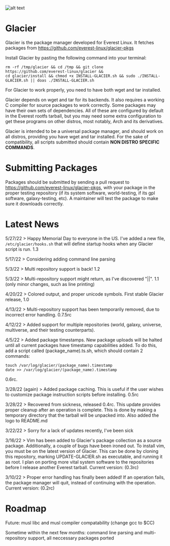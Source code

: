 ![alt text](https://raw.githubusercontent.com/everest-linux/amogus3016/main/glacierlogo.png)

# Glacier
Glacier is the package manager developed for Everest Linux. It fetches packages from https://github.com/everest-linux/glacier-pkgs

Install Glacier by pasting the following command into your terminal:
```
rm -rf /tmp/glacier && cd /tmp && git clone https://github.com/everest-linux/glacier &&
cd glacier/install && chmod +x INSTALL-GLACIER.sh && sudo ./INSTALL-GLACIER.sh || doas ./INSTALL-GLACIER.sh
```
For Glacier to work properly, you need to have both wget and tar installed.

Glacier depends on wget and tar for its backends. It also requires a working C compiler for source packages to work correctly. Some packages may have their own sets of dependencies. All of these are configured by default in the Everest rootfs tarball, but you may need some extra configuration to get these programs on other distros, most notably, Arch and its derivatives.

Glacier is intended to be a universal package manager, and should work on all distros, providing you have wget and tar installed. For the sake of compatibility, all scripts submitted should contain **NON DISTRO SPECIFIC COMMANDS**.

# Submitting Packages

Packages should be submitted by sending a pull request to https://github.com/everest-linux/glacier-pkgs, with your package in the proper testing repository (if its system software, world-testing, if its gpl software, galaxy-testing, etc). A maintainer will test the package to make sure it downloads correctly.
  
# Latest News

5/27/22 > Happy Memorial Day to everyone in the US. I've added a new file, `/etc/glacier/hooks.sh` that will define startup hooks when any Glacier script is run. 1.3

5/17/22 > Considering adding command line parsing

5/3/22 > Multi repository support is back! 1.2

5/3/22 > Multi-repository support might return, as I've discovered "||". 1.1 (only minor changes, such as line printing)

4/20/22 > Colored output, and proper unicode symbols. First stable Glacier release, 1.0

4/13/22 > Multi-repository support has been temporarily removed, due to incorrect error handling. 0.7.5rc

4/12/22 > Added support for multiple repositories (world, galaxy, universe, multiverse, and their testing counterparts).
 
 4/5/22 > Added package timestamps. New package uploads will be halted until all current packages have timestamp capabilities added. To do this, add a script called (package_name).ts.sh, which should contain 2 commands:
 ```
 touch /var/log/glacier/(package_name).timestamp
 date >> /var/log/glacier/(package_name).timestamp
 ```
 0.6rc.
 
 3/28/22 (again) > Added package caching. This is useful if the user wishes to customize package instruction scripts before installing. 0.5rc
 
 3/28/22 > Recovered from sickness, released 0.4rc. This update provides proper cleanup after an operation is complete. This is done by making a temporary directory that the tarball will be unpacked into. Also added the logo to README.md
 
 3/22/22 > Sorry for a lack of updates recently, I've been sick 
 
 3/16/22 > Vim has been added to Glacier's package collection as a source package. Additionally, a couple of bugs have been ironed out. To install vim, you must be on the latest version of Glacier. This can be done by cloning this repository, marking UPDATE-GLACIER.sh as executable, and running it as root. I plan on porting more vital system software to the repositories before I release another Everest tarball. Current version: (0.3rc)
 
 3/10/22 > Proper error handling has finally been added! If an operation fails, the package manager will quit, instead of continuing with the operation. Current version: (0.2rc)

# Roadmap

Future: musl libc and musl compiler compatability (change gcc to $CC)

Sometime within the next few months: command line parsing and multi-repository support, all neccessary packages ported
